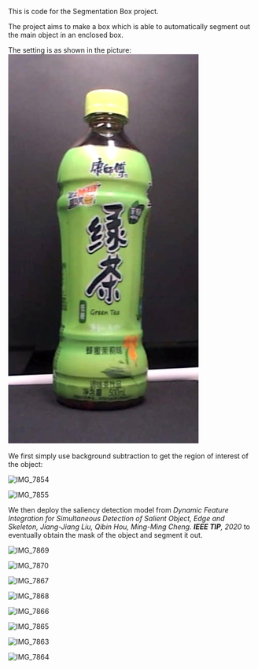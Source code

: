 This is code for the Segmentation Box project.

The project aims to make a box which is able to automatically segment out the main object in an enclosed box.

The setting is as shown in the picture:![IMG_7853](https://github.com/A-Zenith/SegBox/blob/main/imgs/IMG_7863.PNG)

We first simply use background subtraction to get the region of interest of the object:

![IMG_7854](/Users/zhoujinfan/Downloads/IMG_7854.JPG)

![IMG_7855](/Users/zhoujinfan/Downloads/IMG_7856.PNG)

We then deploy the saliency detection model from *Dynamic Feature Integration for Simultaneous Detection of Salient Object, Edge and Skeleton, Jiang-Jiang Liu, Qibin Hou, Ming-Ming Cheng. **IEEE TIP**, 2020* to eventually obtain the mask of the object and segment it out.



![IMG_7869](/Users/zhoujinfan/Downloads/IMG_7869.PNG)

![IMG_7870](/Users/zhoujinfan/Downloads/IMG_7870.PNG)

![IMG_7867](/Users/zhoujinfan/Downloads/IMG_7867.PNG)

![IMG_7868](/Users/zhoujinfan/Downloads/IMG_7868.PNG)

![IMG_7866](/Users/zhoujinfan/Downloads/IMG_7866.PNG)

![IMG_7865](/Users/zhoujinfan/Downloads/IMG_7865.PNG)

![IMG_7863](/Users/zhoujinfan/Downloads/IMG_7863.PNG)

![IMG_7864](/Users/zhoujinfan/Downloads/IMG_7864.PNG)

